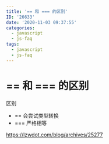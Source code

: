 ```yaml
---
title: '== 和 === 的区别'
ID: '26633'
date: '2020-11-03 09:37:55'
categories:
  - javascript
  - js-faq
tags:
  - javascript
  - js-faq
---
```


# == 和 === 的区别

区别

- \== 会尝试类型转换
- \=== 严格相等

https://lzwdot.com/blog/archives/25277
 
 
 
 
 
 
 
 
 
 
 
 
 
 
 
 
 
 
 
 
 

